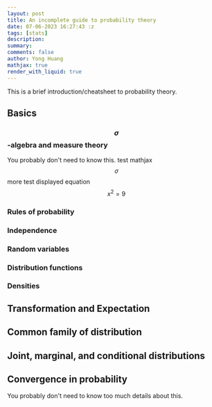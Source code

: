 ```yaml
---
layout: post
title: An incomplete guide to probability theory
date: 07-06-2023 16:27:43 :z
tags: [stats]
description:
summary:
comments: false
author: Yong Huang
mathjax: true
render_with_liquid: true
---
```


This is a brief introduction/cheatsheet to probability theory.


## Basics
### $$\sigma$$-algebra and measure theory
You probably don't need to know this.
test mathjax $$\sigma$$
more test displayed equation 
$$\begin{equation}
x^2=9
\end{equation}$$
### Rules of probability
### Independence
### Random variables
### Distribution functions
### Densities
## Transformation and Expectation
## Common family of distribution
## Joint, marginal, and conditional distributions
## Convergence in probability
You probably don't need to know too much details about this.
